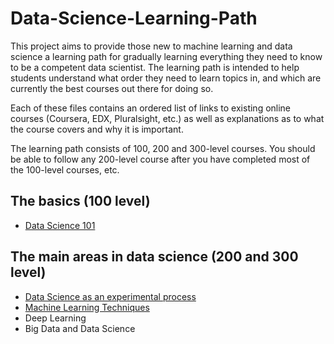 # Data-Science-Learning-Path
This project aims to provide those new to machine learning and data science a learning path for gradually learning everything they need to know to be a competent data scientist. The learning path is intended to help students understand what order they need to learn topics in, and which are currently the best courses out there for doing so. 

Each of these files contains an ordered list of links to existing online courses (Coursera, EDX, Pluralsight, etc.) as well as explanations as to what the course covers and why it is important. 

The learning path consists of 100, 200 and 300-level courses. You should be able to follow any 200-level course after you have completed most of the 100-level courses, etc.

## The basics (100 level)
* [Data Science 101](../Data-Science-Basics-101.md)

## The main areas in data science (200 and 300 level)
* [Data Science as an experimental process](../Data-Science-as-a-Process-201.md)
* [Machine Learning Techniques](../Machine-Learning-Techniques-201.md)
* Deep Learning
* Big Data and Data Science

